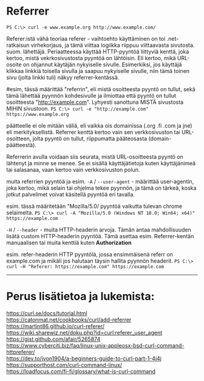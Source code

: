 # Referrer

`PS C:\> curl -e www.example.org http://www.example.com/`


Referer:istä vähä teoriaa
referer - vaihtoehto käyttäminen on toi .net-ratkaisun virhekorjaus, ja tämä viittaa logiikka riippuu viittaavasta sivutosta. 
suom. lähettäjä. Periaatteessa käyttää HTTP-pyyntöä liittyviä kenttä, joka kertoo, mistä vekrkosivustosta pyyntöä on lähtöisin. Eli kertoo, mikä URL-osoite on ohjannut käytäjän nykyiselle sivulle. Esimerkiksi, jos käyttäjä klikkaa linkkiä toisella sivulla ja saapuu nykyiselle sivulle, niin tämä toinen sivu (jolta linkki tuli) näkyy referrer-kentässä.

#esim, tässä määrittää "referrin", eli mistä osoitteesta pyyntö on tullut, sekä tämä lähettää pyynnön kohdesivulle ja ilmiottaa että pyyntö on tullut osoitteesta "http://example.com". Lyhyesti sanottuna MISTÄ sivustosta MIHIN sivustoon.
`PS C:\> curl -e "http://example.com" https://www.example.org`

päätteelle ei ole mitään väliä, eli vaikka ois domainissa (.org .fi .com ja jne) eli merkityksellistä. Referrer kenttä kertoo vain sen verkkosivuston tai URL-osoitteen, jolta pyyntö on tullut, riippumatta pääteosasta (domain-päätteestä).

Referrerin avulla voidaan siis seurata, mistä URL-osoitteesta pyyntö on lähtenyt ja minne se menee. Se ei sisällä käyttäjätietoja kuten käyttäjänimeä tai salasanaa, vaan kertoo vain verkkosivuston polun.


muita referrien pyyntöä ja esim. 
`-A` / `--user-agent` - määrittää user-agentin, joka kertoo, mikä selain tai ohjelma tekee pyynnön, ja tämä on tärkeä, koska jotkut palvelimet voivat käsitellä pyyntöä eri tavalla.

esim. tässä määritetään "Mozilla/5.0/ pyyntöä vaikutta tulevan chrome selaimelta.
`PS C:\> curl -A "Mozilla/5.0 (Windows NT 10.0; Win64; x64)" https://example.com`


`-H` / `--header` - muita HTTP-headerin arvoja. Tämän antaa mahdollisuuden lisätä custom HTTP-headerin pyyntöä. Tämä asettaa esim. Referrer-kentän manuaalisen tai muita kenttiä kuten <b>Authorization</b>

esim.  refer-headerin HTTP pyyntölä, jossa ensimmäisenä referr on example.com ja mikäli jos halutaan täysin hallita pyynnön headerit.
`PS C:\> curl -H "Referer: https://example.com" https://example.com`


<hr>

# Perus lisätietoa ja lukemista:

https://curl.se/docs/tutorial.html<br>
https://catonmat.net/cookbooks/curl/add-referrer<br>
https://martint86.github.io/curl-referer/<br>
https://wiki.sharewiz.net/doku.php?id=curl:referer_user_agent<br>
https://gist.github.com/afair/5265874<br>
https://www.cyberciti.biz/faq/linux-unix-appleosx-bsd-curl-command-httpreferer/<br>
https://dev.to/jvon1904/a-beginners-guide-to-curl-part-1-4j4j<br>
https://supporthost.com/curl-command-linux/<br>
https://loadfocus.com/fi-fi/glossary/what-is-curl-command<br>

